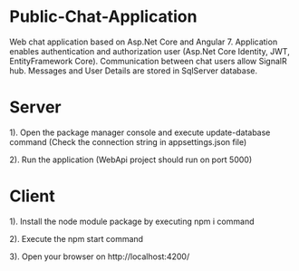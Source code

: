# Public-Chat-Application
Web chat application based on Asp.Net Core and Angular 7. Application enables authentication and authorization user (Asp.Net Core Identity, JWT, EntityFramework Core). 
Communication between chat users allow SignalR hub. Messages and User Details are stored in SqlServer database.

# Server

1). Open the package manager console and execute update-database command (Check the connection string in appsettings.json file)

2). Run the application (WebApi project should run on port 5000)

# Client

1). Install the node module package by executing npm i command

2). Execute the npm start command

3). Open your browser on http://localhost:4200/
